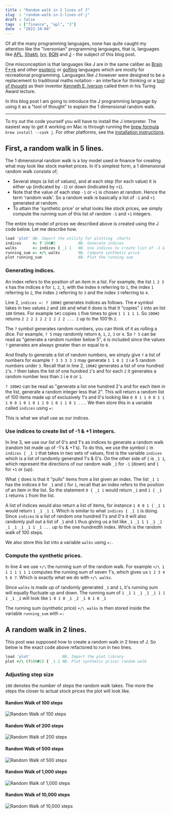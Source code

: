 ```yaml
---
title : "Random walk in 2 lines of J"
slug  : "random-walk-in-2-lines-of-j"
draft : false
tags  : ["finance", "apl", "J"]
date  : "2022-10-08"
---
```


Of all the many programming languages, none has quite caught my attention like the "Iversonian"
programming languages, that is, languages like [APL](https://tryapl.org/), [Shakti](https://estradajke.github.io/k9-simples/k9/index.html), [Ivy](https://pkg.go.dev/robpike.io/ivy), [BQN](https://mlochbaum.github.io/BQN/) and [J](http://www.jsoftware.com/) - the subject of this blog post.

One misconception is that languages like J are in the same caliber  as [Brain F**k](https://en.wikipedia.org/wiki/Brainfuck) and other [esoteric](https://esolangs.org/wiki/Main_Page) or [golfing](https://github.com/topics/golfing-language) languages which are mostly for recreational programming.
Languages like J however were designed to be a replacement to traditional maths notation - an interface for thinking or a [tool of thought](https://www.jsoftware.com/papers/tot.htm) as their inventor [Kenneth E. Iverson](https://en.wikipedia.org/wiki/Kenneth_E._Iverson) called them in his Turing Award lecture.

In this blog post I am going to introduce the J programming language by using it as a "tool of thought" to explain the 1 dimensional random walk.

***

To try out the code yourself you will have to install the J interpreter. The easiest way to get it working on Mac is through running the [brew formula](https://formulae.brew.sh/cask/j) `brew install --cask j`. For other platforms,
see the [installation instructions](https://code.jsoftware.com/wiki/System/Installation/J903/Zips).

## First, a random walk in 5 lines.

The 1 dimensional random walk is a toy model used in finance for creating what may look like stock market prices.
In it's simplest form, a 1 dimensional random walk consists of;
- Several steps (a list of values), and at each step (for each value) it is either up (indicated by `-1`) or down (indicated by `+1`).
- Note that the value of each step `-1` or `+1` is chosen at random. Hence the term 'random walk'. So a random walk is basically a list of `-1` and `+1` generated at random.
- To attain the 'synthetic price' or what looks like stock prices, we simply compute the running sum of this list of random `-1`  and  `+1` integers.

The entire toy model of prices we described above is created using the J code below. Let me describe how.

```j
load 'plot' NB. Import the utility for plotting  charts
indices     =: ? 100#2          NB. Generate indices
walks       =: indices { _1 1   NB. Use indices to create list of -1 & +1 integers
running_sum =: +/\ walks        NB. Compute synthetic price
plot running_sum                NB. Plot the running sum
```

### Generating indices.
An index refers to the position of an item in a list. For example, the list `1 2 3 4` has the indices `0` for `1`, `2`, `3`, with the index `0` referring to `1`, the index `1` referring to `2`, the index `2` referring to `3` and the index `3` referring to `4`.

Line 2, `indices =: ? 100#2` generates indices as follows.
The `#` symbol takes in two values `2` and `100` and what it does is that it "copies" `2` into an list `100` times. For example  `5#1` copies `1` five times to give `1 1 1 1 1`. So `100#2` returns `2 2 2 2 2 2 2 2 2 2 ... 2` up to the 100'th `2`.

The `?` symbol generates random numbers, you can think of it as rolling a dice. For example, `? 5` may randomly return `0`, `1`, `2`, `3` or `4`. So `? 5` can be read as "generate a random number below 5", `0` is included since the values `?` generates are always greater than or equal to `0`.

And finally to generate a list of random numbers, we simply give `?` a list of numbers for example `? 3 3 3 3 3` may generate `1 1 0 2 2` i.e 5 random numbers under `3`.
Recall that in line 2, `100#2` generates a list of one hundred `2`'s. `?` then takes the list of one hundred `2`'s and for each `2` it generates a random number less than `2` i.e `0` or `1`.

`? 100#2` can be read as "generate a list one hundred 2's and for each item in the list, generate a random integer less that 2". This will return a random list of 100 items made up of exclusively 1's and 0's looking like `0 0 1 1 0 0 1 1 1 0 0 1 0 1 0 1 1 0 1 0 1 1 0 1 ...`. We then store this in a variable called `indices` using `=:`

This is what we shall use as our indices.

### Use indices to create list of -1 & +1 integers.
In line 3, we use our list of 0's and 1's as indices to generate a random walk (random list made up of -1's & +1's).
To do this, we use the symbol `{` in `indices { _1 1` that takes in two sets of values, first is the variable `indices` which is a list of randomly generated 1's & 0's. On the other side of `{` is `_1 1`, which represent the directions of our random walk `_1` for `-1` (down) and `1` for `+1` or (up).

What `{` does is that it "pulls" items from a list given an index.
The list `_1 1` has the indices `0` for `_1` and `1` for `1`, recall that an index refers to the position of an item in the list. So the statement  `0 { _1 1` would return `_1` and `1 { _1 1` returns `1` from the list.

A list of indices would also return a list of items, for instance  `1 0 0 1 { _1 1` would return `1 _1 _1 1`. Which is similar to what `indices { _1 1` is doing. Since `indices` is a list of random one hundred 1's and 0's it will also randomly pull out a list of `_1` and `1` thus giving us a list like `_1 _1 1 1 _1 _1 _1 _1 _1 _1 1 _1 ...` up to the one hundredth index. Which is the random walk of 100 steps.

We also store this list into a variable `walks` using `=:`.

### Compute the synthetic prices.
In line 4 we use `+/\` the running sum of the random walk.  For example `+/\ 1 1 1 1 1 1 1` computes the running sum of seven 1's, which gives us `1 2 3 4 5 6 7`. Which is exactly what we do with `+/\ walks`.

Since `walks` is made up of randomly generated `_1` and `1`, it's running sum will equally fluctuate up and down. The running sum of `1 _1 1 _1 _1 _1 1 1 1 _1 _1` will look like `1 0 1 0 _1 _2 _1 0 1 0 _1`

The running sum (synthetic price) `+/\ walks` is then stored inside the variable  `running_sum` with `=:`

## A random walk in 2 lines.

This post was supposed how to create a random walk in 2 lines of J. So below is the exact code above refactored to run in two lines.

```j
load 'plot'              NB. Import the plot library
plot +/\ (?100#2) { _1 1 NB. Plot synthetic price/ random walk
```

### Adjusting step size

`100` denotes the number of steps the random walk takes. The more the steps the closer to actual stock prices the plot will look like.

#### Random Walk of 100 steps
![Random Walk of 100 steps](http://asindu.xyz/files/8-random-walk-in-2-lines-of-j/random-walks/100.png)

#### Random Walk of 200 steps
![Random Walk of 200 steps](http://asindu.xyz/files/8-random-walk-in-2-lines-of-j/random-walks/200.png)

#### Random Walk of 500 steps
![Random Walk of 500 steps](http://asindu.xyz/files/8-random-walk-in-2-lines-of-j/random-walks/500.png)

#### Random Walk of 1,000 steps
![Random Walk of 1,000 steps](http://asindu.xyz/files/8-random-walk-in-2-lines-of-j/random-walks/1000.png)

#### Random Walk of 10,000 steps
![Random Walk of 10,000 steps](http://asindu.xyz/files/8-random-walk-in-2-lines-of-j/random-walks/10000.png)
